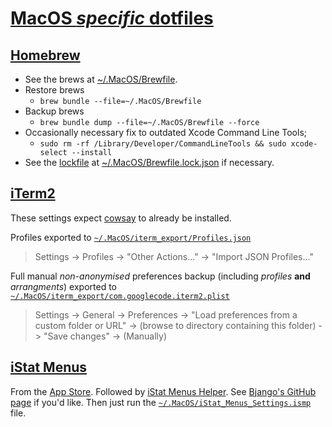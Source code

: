 # [MacOS _specific_ dotfiles](https://github.com/Skenvy/dotfiles/tree/main/.MacOS)
## [Homebrew](https://brew.sh/)
* See the brews at [~/.MacOS/Brewfile](https://github.com/Skenvy/dotfiles/blob/main/.MacOS/Brewfile).
* Restore brews
    * `brew bundle --file=~/.MacOS/Brewfile`
* Backup brews
    * `brew bundle dump --file=~/.MacOS/Brewfile --force`
* Occasionally necessary fix to outdated Xcode Command Line Tools;
    * `sudo rm -rf /Library/Developer/CommandLineTools && sudo xcode-select --install`
* See the [lockfile](https://github.com/Homebrew/homebrew-bundle/pull/552) at [~/.MacOS/Brewfile.lock.json](https://github.com/Skenvy/dotfiles/blob/main/.MacOS/Brewfile.lock.json) if necessary.
## [iTerm2](https://iterm2.com/)
These settings expect [cowsay](https://formulae.brew.sh/formula/cowsay) to already be installed.

Profiles exported to [`~/.MacOS/iterm_export/Profiles.json`](https://github.com/Skenvy/dotfiles/blob/main/.MacOS/iterm_export/Profiles.json)
> Settings -> Profiles -> "Other Actions..." -> "Import JSON Profiles..."

Full manual _non-anonymised_ preferences backup (including _profiles_ **and** _arrangments_) exported to [`~/.MacOS/iterm_export/com.googlecode.iterm2.plist`](https://github.com/Skenvy/dotfiles/blob/main/.MacOS/iterm_export/com.googlecode.iterm2.plist)
> Settings -> General -> Preferences -> "Load preferences from a custom folder or URL" -> (browse to directory containing this folder) -> "Save changes" -> (Manually)
## [iStat Menus](https://bjango.com/mac/istatmenus/)
From the [App Store](https://apps.apple.com/us/app/istat-menus/id1319778037). Followed by [iStat Menus Helper](https://bjango.com/mas/istatmenus/helper/). See [Bjango's GitHub page](https://github.com/bjango) if you'd like. Then just run the [`~/.MacOS/iStat_Menus_Settings.ismp`](https://github.com/Skenvy/dotfiles/blob/main/.MacOS/iStat_Menus_Settings.ismp) file.
